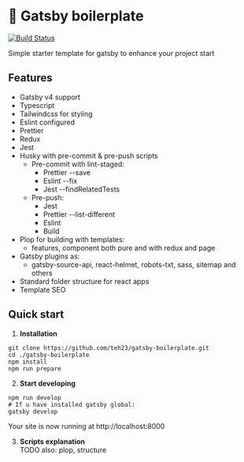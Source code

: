 

# 🚀 Gatsby boilerplate
[![Build Status](https://travis-ci.org/apollographql/eslint-plugin-graphql.svg?branch=master)](https://travis-ci.org/apollographql/eslint-plugin-graphql)

Simple starter template for gatsby to enhance your project start

## Features
- Gatsby v4 support
- Typescript
- Tailwindcss for styling
- Eslint configured
- Prettier
- Redux
- Jest
- Husky with pre-commit & pre-push scripts
  - Pre-commit with lint-staged:
    - Prettier --save
    - Eslint --fix
    - Jest --findRelatedTests
  - Pre-push:
    - Jest
    - Prettier --list-different
    - Eslint
    - Build
- Plop for building with templates:
  - features, component both pure and with redux and page
- Gatsby plugins as:
  - gatsby-source-api, react-helmet, robots-txt, sass, sitemap and others
- Standard folder structure for react apps
- Template SEO

##  Quick start

1. **Installation**

 ```shell
 git clone https://github.com/teh23/gatsby-boilerplate.git
 cd ./gatsby-boilerplate 
 npm install
 npm run prepare
 ```

2. **Start developing**
```shell  
npm run develop
# If u have installed gatsby global:
gatsby develop
```  

Your site is now running at http://localhost:8000

3. **Scripts explanation**  
   TODO also:
   plop, structure
